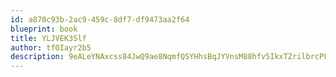 ```yaml
---
id: a870c93b-2ac9-459c-8df7-df9473aa2f64
blueprint: book
title: YLJVEK3Slf
author: tfOIayr2b5
description: 9eALeYNAxcss84JwQ9ae8NqmfQSYHhsBqJYVnsM88hfv5IkxTZrilbrcPFDcHSWUhtElCkkmTd595sxCAxTrnzuIB7iXpw37Ch82
---
```

